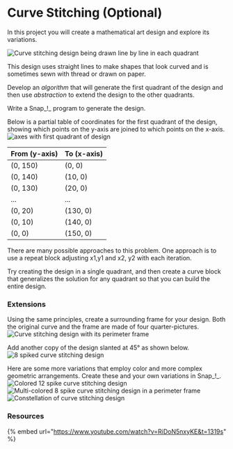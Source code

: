 # Curve Stitching \(Optional\)

In this project you will create a mathematical art design and explore its variations.

  
![Curve stitching design being drawn line by line in each quadrant](https://bjc.edc.org/bjc-r/img/3-lists/Astrid_img/AstridAnimation.gif)

This design uses straight lines to make shapes that look curved and is sometimes sewn with thread or drawn on paper. 

Develop an _algorithm_ that will generate the first quadrant of the design and then use _abstraction_ to extend the design to the other quadrants.

Write a Snap_!_ program to generate the design.

Below is a partial table of coordinates for the first quadrant of the design, showing which points on the y-axis are joined to which points on the x-axis.  
![axes with first quadrant of design](https://bjc.edc.org/bjc-r/img/3-lists/Astrid_img/Q1.png)

| From \(y-axis\) | To \(x-axis\) |
| :--- | :--- |
| \(0, 150\) | \(0, 0\) |
| \(0, 140\) | \(10, 0\) |
| \(0, 130\) | \(20, 0\) |
| ... | ... |
| \(0, 20\) | \(130, 0\) |
| \(0, 10\) | \(140, 0\) |
| \(0, 0\) | \(150, 0\) |

There are many possible approaches to this problem. One approach is to use a repeat block adjusting x1,y1 and x2, y2 with each iteration. 

Try creating the design in a single quadrant, and then create a curve block that generalizes the solution for any quadrant so that you can build the entire design.

### Extensions

Using the same principles, create a surrounding frame for your design. Both the original curve and the frame are made of four quarter-pictures.  
![Curve stitching design with its perimeter frame](https://bjc.edc.org/bjc-r/img/3-lists/Astrid_img/AstridwithPerim.png)

Add another copy of the design slanted at 45° as shown below.  
![8 spiked curve stitching design](https://bjc.edc.org/bjc-r/img/3-lists/Astrid_img/Astrid2.png)

Here are some more variations that employ color and more complex geometric arrangements. Create these and your own variations in Snap_!_.  
![Colored 12 spike curve stitching design](https://bjc.edc.org/bjc-r/img/3-lists/Astrid_img/30-60Astrid.png) ![Multi-colored 8 spike curve stitching design in a perimeter frame](https://bjc.edc.org/bjc-r/img/3-lists/Astrid_img/ColoredAstrid.png) ![Constellation of curve stitching design](https://bjc.edc.org/bjc-r/img/3-lists/Astrid_img/AstridVariation.png)

### Resources

{% embed url="https://www.youtube.com/watch?v=RiDoN5nxyKE&t=1319s" %}



